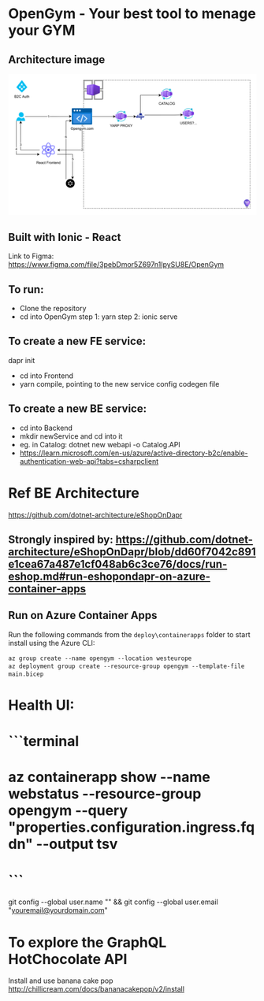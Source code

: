 # OpenGym - Your best tool to menage your GYM

## Architecture image
![Architecture](docs/Architecture/Opengym-Architecture.svg)

## Built with Ionic - React
Link to Figma: https://www.figma.com/file/3pebDmor5Z697n1IpySU8E/OpenGym

## To run:
- Clone the repository
- cd into OpenGym
 step 1: yarn
 step 2: ionic serve

## To create a new FE service:
dapr init 
- cd into Frontend
- yarn compile, pointing to the new service config codegen file

## To create a new BE service:
- cd into Backend
- mkdir newService and cd into it
- eg. in Catalog: dotnet new webapi -o Catalog.API 
- https://learn.microsoft.com/en-us/azure/active-directory-b2c/enable-authentication-web-api?tabs=csharpclient
# Ref BE Architecture
https://github.com/dotnet-architecture/eShopOnDapr

## Strongly inspired by: https://github.com/dotnet-architecture/eShopOnDapr/blob/dd60f7042c891e1cea67a487e1cf048ab6c3ce76/docs/run-eshop.md#run-eshopondapr-on-azure-container-apps
## Run on Azure Container Apps

Run the following commands from the `deploy\containerapps` folder to start install using the Azure CLI:

```terminal
az group create --name opengym --location westeurope
az deployment group create --resource-group opengym --template-file main.bicep
```

# Health UI:

# ```terminal
# az containerapp show --name webstatus --resource-group opengym --query "properties.configuration.ingress.fqdn" --output tsv
# ```

git config --global user.name "" && git config --global user.email "youremail@yourdomain.com"


# To explore the GraphQL HotChocolate API
Install and use banana cake pop http://chillicream.com/docs/bananacakepop/v2/install
